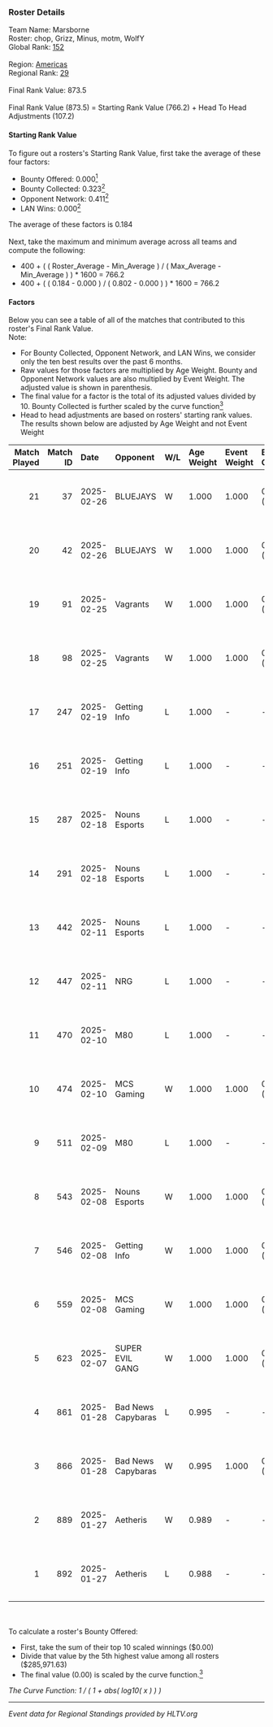 ### Roster Details<br />
Team Name: Marsborne<br />
Roster: chop, Grizz, Minus, motm, WolfY<br />
Global Rank: [152](../../standings_global_2025_02_28.md)<br />
<br />
Region: [Americas]( ../../standings_americas_2025_02_28.md)<br />
Regional Rank: [29]( ../../standings_americas_2025_02_28.md)<br />
<br />
Final Rank Value:  873.5<br />
<br />
Final Rank Value (873.5) = Starting Rank Value (766.2) + Head To Head Adjustments (107.2)<br />

#### Starting Rank Value<br />
To figure out a rosters's Starting Rank Value, first take the average of these four factors:<br />
- Bounty Offered: 0.000[<sup>1</sup>](#table2)
- Bounty Collected: 0.323[<sup>2</sup>](#table1)
- Opponent Network: 0.411[<sup>2</sup>](#table1)
- LAN Wins: 0.000[<sup>2</sup>](#table1)

The average of these factors is 0.184<br />
<br />
Next, take the maximum and minimum average across all teams and compute the following:<br />
- 400 + ( ( Roster_Average - Min_Average ) / ( Max_Average - Min_Average ) ) * 1600 = 766.2
- 400 + ( ( 0.184 - 0.000 ) / ( 0.802 - 0.000 ) ) * 1600 = 766.2


#### Factors<br />
Below you can see a table of all of the matches that contributed to this roster's Final Rank Value.<br />
Note:<br />

- For Bounty Collected, Opponent Network, and LAN Wins, we consider only the ten best results over the past 6 months.
- Raw values for those factors are multiplied by Age Weight. Bounty and Opponent Network values are also multiplied by Event Weight. The adjusted value is shown in parenthesis.
- The final value for a factor is the total of its adjusted values divided by 10. Bounty Collected is further scaled by the curve function[<sup>3</sup>](#curveFunction)
- Head to head adjustments are based on rosters' starting rank values. The results shown below are adjusted by Age Weight and not Event Weight
<span id="table1"></span><br />


| Match Played | Match ID | Date       | Opponent           | W/L | Age Weight | Event Weight | Bounty Collected | Opponent Network | LAN Wins  | H2H Adj. | Roster                          |
| -: | -: | :- | :- | :- | :- | :- | :- | :- | :- | -: | :- |
|           21 |       37 | 2025-02-26 | BLUEJAYS           | W   | 1.000      | 1.000        | 0.017 (0.017)    | 0.381 (0.381)    | 0 (0.000) |    21.59 | chop, Grizz, Minus, motm, WolfY |
|           20 |       42 | 2025-02-26 | BLUEJAYS           | W   | 1.000      | 1.000        | 0.017 (0.017)    | 0.381 (0.381)    | 0 (0.000) |    23.22 | chop, Grizz, Minus, motm, WolfY |
|           19 |       91 | 2025-02-25 | Vagrants           | W   | 1.000      | 1.000        | 0.002 (0.002)    | 0.547 (0.547)    | 0 (0.000) |    20.31 | chop, Grizz, Minus, motm, WolfY |
|           18 |       98 | 2025-02-25 | Vagrants           | W   | 1.000      | 1.000        | 0.002 (0.002)    | 0.547 (0.547)    | 0 (0.000) |    21.96 | chop, Grizz, Minus, motm, WolfY |
|           17 |      247 | 2025-02-19 | Getting Info       | L   | 1.000      | -            | -                | -                | -         |    -5.24 | chop, Grizz, Minus, motm, WolfY |
|           16 |      251 | 2025-02-19 | Getting Info       | L   | 1.000      | -            | -                | -                | -         |    -5.51 | chop, Grizz, Minus, motm, WolfY |
|           15 |      287 | 2025-02-18 | Nouns Esports      | L   | 1.000      | -            | -                | -                | -         |    -6.53 | chop, Grizz, Minus, motm, WolfY |
|           14 |      291 | 2025-02-18 | Nouns Esports      | L   | 1.000      | -            | -                | -                | -         |    -6.93 | chop, Grizz, Minus, motm, WolfY |
|           13 |      442 | 2025-02-11 | Nouns Esports      | L   | 1.000      | -            | -                | -                | -         |    -7.11 | chop, Grizz, Minus, motm, WolfY |
|           12 |      447 | 2025-02-11 | NRG                | L   | 1.000      | -            | -                | -                | -         |    -3.47 | chop, Grizz, Minus, motm, WolfY |
|           11 |      470 | 2025-02-10 | M80                | L   | 1.000      | -            | -                | -                | -         |    -6.56 | chop, Minus, motm, steel, WolfY |
|           10 |      474 | 2025-02-10 | MCS Gaming         | W   | 1.000      | 1.000        | 0.003 (0.003)    | 0.169 (0.169)    | 0 (0.000) |     8.24 | chop, Minus, motm, steel, WolfY |
|            9 |      511 | 2025-02-09 | M80                | L   | 1.000      | -            | -                | -                | -         |    -6.71 | chop, Minus, motm, steel, WolfY |
|            8 |      543 | 2025-02-08 | Nouns Esports      | W   | 1.000      | 1.000        | 0.015 (0.015)    | 0.636 (0.636)    | 0 (0.000) |    25.16 | chop, Grizz, Minus, motm, WolfY |
|            7 |      546 | 2025-02-08 | Getting Info       | W   | 1.000      | 1.000        | 0.010 (0.010)    | 0.626 (0.626)    | 0 (0.000) |    26.44 | chop, Grizz, Minus, motm, WolfY |
|            6 |      559 | 2025-02-08 | MCS Gaming         | W   | 1.000      | 1.000        | 0.003 (0.003)    | 0.169 (0.169)    | 0 (0.000) |     9.84 | chop, Minus, motm, steel, WolfY |
|            5 |      623 | 2025-02-07 | SUPER EVIL GANG    | W   | 1.000      | 1.000        | 0.011 (0.011)    | 0.432 (0.432)    | 0 (0.000) |    18.85 | chop, Grizz, Minus, motm, WolfY |
|            4 |      861 | 2025-01-28 | Bad News Capybaras | L   | 0.995      | -            | -                | -                | -         |   -18.02 | chop, Grizz, Minus, motm, WolfY |
|            3 |      866 | 2025-01-28 | Bad News Capybaras | W   | 0.995      | 1.000        | 0.001 (0.001)    | 0.224 (0.223)    | 0 (0.000) |    13.13 | chop, Grizz, Minus, motm, WolfY |
|            2 |      889 | 2025-01-27 | Aetheris           | W   | 0.989      | -            | -                | -                | -         |     8.13 | chop, Grizz, Minus, motm, WolfY |
|            1 |      892 | 2025-01-27 | Aetheris           | L   | 0.988      | -            | -                | -                | -         |   -23.55 | chop, Grizz, Minus, motm, WolfY |

<br />
<span id="table2"></span><br />
To calculate a roster's Bounty Offered:<br />

- First, take the sum of their top 10 scaled winnings ($0.00)
- Divide that value by the 5th highest value among all rosters ($285,971.63)
- The final value (0.00) is scaled by the curve function.[<sup>3</sup>](#curveFunction)

<span id="curveFunction"></span>_The Curve Function: 1 / ( 1 + abs( log10( x ) ) )_<br />

---
_Event data for Regional Standings provided by HLTV.org_<br />
